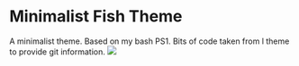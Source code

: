 # Minimalist Fish Theme
A minimalist theme. Based on my bash PS1. Bits of code taken from l theme to provide git information.
<img src='http://i57.tinypic.com/wcd3so.png' />
